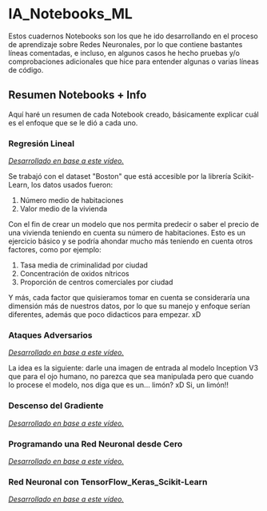 # IA_Notebooks_ML
Estos cuadernos Notebooks son los que he ido desarrollando en el proceso de aprendizaje sobre Redes Neuronales, por lo que contiene bastantes líneas comentadas, e incluso, en algunos casos he hecho pruebas y/o comprobaciones adicionales que hice para entender algunas o varias líneas de código.

## Resumen Notebooks + Info
Aquí haré un resumen de cada Notebook creado, básicamente explicar cuál es el enfoque que se le dió a cada uno.

### Regresión Lineal
_[Desarrollado en base a este vídeo.](https://youtu.be/w2RJ1D6kz-o)_

Se trabajó con el dataset "Boston" que está accesible por la librería Scikit-Learn, los datos usados fueron:

1. Número medio de habitaciones
2. Valor medio de la vivienda

Con el fin de crear un modelo que nos permita predecir o saber el precio de una vivienda teniendo en cuenta su número de habitaciones.
Esto es un ejercicio básico y se podría ahondar mucho más teniendo en cuenta otros factores, como por ejemplo:

1. Tasa media de criminalidad por ciudad
2. Concentración de oxidos nítricos
3. Proporción de centros comerciales por ciudad

Y más, cada factor que quisieramos tomar en cuenta se consideraría una dimensión más de nuestros datos, por lo que su manejo y enfoque serían diferentes, además que poco didacticos para empezar. xD

### Ataques Adversarios
_[Desarrollado en base a este vídeo.](https://youtu.be/JoQx39CoXW8)_

La idea es la siguiente: darle una imagen de entrada al modelo Inception V3 que para el ojo humano, no parezca que sea manipulada pero que cuando lo procese el modelo, nos diga que es un... limón? xD Si, un limón!!

### Descenso del Gradiente
_[Desarrollado en base a este vídeo.](https://youtu.be/-_A_AAxqzCg)_



### Programando una Red Neuronal desde Cero
_[Desarrollado en base a este vídeo.](https://youtu.be/W8AeOXa_FqU)_


### Red Neuronal con TensorFlow_Keras_Scikit-Learn
_[Desarrollado en base a este vídeo.](https://youtu.be/qTNUbPkR2ao)_

